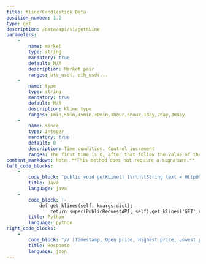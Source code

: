 ```yaml
---
title: Kline/Candlestick Data
position_number: 1.2
type: get
description: /data/api/v1/getKLine
parameters:
    -
        name: market
        type: string
        mandatory: true
        default: N/A
        description: Market pair
        ranges: btc_usdt, eth_usdt...
    -
        name: type
        type: string
        mandatory: true
        default: N/A
        description: Kline type
        ranges: 1min,5min,15min,30min,1hour,6hour,1day,7day,30day
    -
        name: since
        type: integer
        mandatory: true
        default: 0
        description: Time condition. Control increment
        ranges: The first time is 0, after that follow the value of the since
content_markdown: Note：**This method does not require a signature.**
left_code_blocks:
    -
        code_block: "public void getKLine() {\r\n\tString text = HttpUtil.get(URL + \"/data/api/v1/getKLine?market=btc_usdt&type=1min&since=0\");\r\n\tSystem.out.println(text);\r\n}"
        title: Java
        language: java
    -
        code_block: |-
            def get_klines(self, kwargs:dict):
                return super(PublicRequestAPI, self).get_klines('GET',Api.get_kline, kwargs)
        title: Python
        language: python
right_code_blocks:
    -
        code_block: "// [Timestamp, Open price, Highest price, Lowest price, Close price, Volume, Turnover]\r\n{\r\n  \"datas\": [\r\n    [\r\n      1562923200,\r\n      11634.64,  \r\n      11637.22,\r\n      11627.58,\r\n      11631.43,\r\n      1.144578,\r\n      13314.16264138\r\n    ]\r\n  ],\r\n  \"since\": 1562923200\r\n}"
        title: Response
        language: json
---
```

